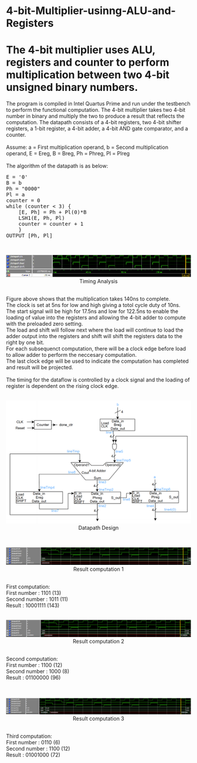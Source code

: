 # 4-bit-Multiplier-usinng-ALU-and-Registers
# The 4-bit multiplier uses ALU, registers and counter to perform multiplication between two 4-bit unsigned binary numbers.

The program is compiled in Intel Quartus Prime and run under the testbench to perform the functional computation.
The 4-bit multiplier takes two 4-bit number in binary and multiply the two to produce a result that reflects the computation.
The datapath consists of a 4-bit registers, two 4-bit shifter registers, a 1-bit register, a 4-bit adder, a 4-bit AND gate comparator, and a counter.
<br /><br />
Assume: a = First multiplication operand, b = Second multiplication operand, E = Ereg, B = Breg, Ph = Phreg, Pl = Plreg
<br /><br />
The algorithm of the datapath is as below: <br />
<pre>
E = '0' 
B = b
Ph = "0000"
Pl = a 
counter = 0 
while (counter < 3) {
    [E, Ph] = Ph + Pl(0)*B 
    LSH1(E, Ph, Pl) 
    counter = counter + 1 
    } 
OUTPUT [Ph, Pl]
</pre>
<br />
<p align="center">
  <img src="Sources/Timing analysis.png"><br />
  Timing Analysis
</p>
<br />
Figure above shows that the multiplication takes 140ns to complete.<br />
The clock is set at 5ns for low and high giving a totol cycle duty of 10ns.<br />
The start signal will be high for 17.5ns and low for 122.5ns to enable the loading of value into the registers and allowing the 4-bit adder to compute with the preloaded zero setting.<br />
The load and shift will follow next where the load will continue to load the adder output into the registers and shift will shift the registers data to the right by one bit.<br />
For each subsequenct computation, there will be a clock edge before load to allow adder to perform the neccesary computation.<br />
The last clock edge will be used to indicate the computation has completed and result will be projected.<br />
<br />
The timing for the dataflow is controlled by a clock signal and the loading of register is dependent on the rising clock edge.
<br />
<br />
<p align="center">
  <img src="Sources/Datapath design.png"><br />
  Datapath Design
</p>

<br />
<p align="center">
  <img src="Sources/Output1.png"/><br />
  Result computation 1
</p>
<br />
First computation:<br />
First number  : 1101 (13)<br />
Second number : 1011 (11)<br />
Result        : 10001111 (143)<br />

<br />
<p align="center">
  <img src="Sources/Output2.png"/><br />
  Result computation 2
</p>
<br />
Second computation:<br />
First number  : 1100 (12)<br />
Second number : 1000 (8)<br />
Result        : 01100000 (96)<br />
<br />

<br />
<p align="center">
  <img src="Sources/Output3.png"/><br />
  Result computation 3
</p>
<br />
Third computation:<br />
First number  : 0110 (6)<br />
Second number : 1100 (12)<br />
Result        : 01001000 (72)<br />
<br />
